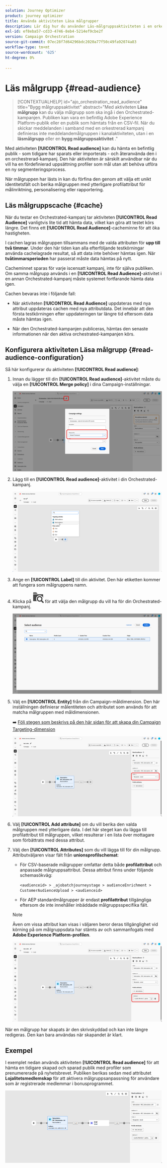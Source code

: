```yaml
---
solution: Journey Optimizer
product: journey optimizer
title: Använda aktiviteten Läsa målgrupper
description: Lär dig hur du använder Läs-målgruppsaktiviteten i en orkestrerad kampanj
exl-id: ef8eba57-cd33-4746-8eb4-5214ef9cbe2f
version: Campaign Orchestration
source-git-commit: 07ec28f7d64296bdc2020a77f50c49fa92074a83
workflow-type: tm+mt
source-wordcount: '625'
ht-degree: 0%

---
```



# Läs målgrupp {#read-audience}

>[!CONTEXTUALHELP]
>id="ajo_orchestration_read_audience"
>title="Bygg målgruppsaktivitet"
>abstract="Med aktiviteten **Läsa målgrupp** kan du välja målgrupp som ska ingå i den Orchestrated-kampanjen. Publiken kan vara en befintlig Adobe Experience Platform-publik eller en publik som hämtats från en CSV-fil. När du skickar meddelanden i samband med en orkestrerad kampanj definieras inte meddelandemålgruppen i kanalaktiviteten, utan i en **läsmålgrupp** eller en **bygg målgruppsaktivitet** ."

Med aktiviteten **[!UICONTROL Read audience]** kan du hämta en befintlig publik - som tidigare har sparats eller importerats - och återanvända den i en orchestrerad-kampanj. Den här aktiviteten är särskilt användbar när du vill ha en fördefinierad uppsättning profiler som mål utan att behöva utföra en ny segmenteringsprocess.

När målgruppen har lästs in kan du förfina den genom att välja ett unikt identitetsfält och berika målgruppen med ytterligare profilattribut för målinriktning, personalisering eller rapportering.

## Läs målgruppscache {#cache}

När du testar en Orchestrated-kampanj tar aktiviteten **[!UICONTROL Read Audience]** vanligtvis lite tid att hämta data, vilket kan göra att testet körs längre. Det finns ett **[!UICONTROL Read Audience]**-cacheminne för att öka hastigheten.

I cachen lagras målgruppen tillsammans med de valda attributen för **upp till två timmar**. Under den här tiden kan alla efterföljande testkörningar använda cachelagrade resultat, så att data inte behöver hämtas igen. När **tvåtimmarsperioden** har passerat måste data hämtas på nytt.

Cacheminnet sparas för varje iscensatt kampanj, inte för själva publiken. Om samma målgrupp används i en **[!UICONTROL Read Audience]**-aktivitet i en annan Orchestrated-kampanj måste systemet fortfarande hämta data igen.

Cachen bevaras inte i följande fall:

* När aktiviteten **[!UICONTROL Read Audience]** uppdateras med nya attribut uppdateras cachen med nya attributdata. Det innebär att den första testkörningen efter uppdateringen tar längre tid eftersom data måste hämtas igen.

* När den Orchestrated-kampanjen publiceras, hämtas den senaste informationen när den aktiva orchestrated-kampanjen körs.

## Konfigurera aktiviteten Läsa målgrupp {#read-audience-configuration}

Så här konfigurerar du aktiviteten **[!UICONTROL Read audience]**:

1. Innan du lägger till din **[!UICONTROL Read audience]**-aktivitet måste du välja en **[!UICONTROL Merge policy]** i dina Campaign-inställningar.

   ![](../assets/read-audience-6.png)

1. Lägg till en **[!UICONTROL Read audience]**-aktivitet i din Orchestrated-kampanj.

   ![](../assets/read-audience-1.png)

1. Ange en **[!UICONTROL Label]** till din aktivitet. Den här etiketten kommer att fungera som målgruppens namn.

1. Klicka på ![mappsökningsikonen](../assets/do-not-localize/folder-search.svg) för att välja den målgrupp du vill ha för din Orchestrated-kampanj.

   ![](../assets/read-audience-2.png)

1. Välj en **[!UICONTROL Entity&#x200B;]** från din Campaign-måldimension. Den här inställningen definierar målentiteten och attributet som används för att matcha målgruppen med måldimensionen.

   ➡️ [Följ stegen som beskrivs på den här sidan för att skapa din Campaign Targeting-dimension](../target-dimension.md)

   ![](../assets/read-audience-3.png)

1. Välj **[!UICONTROL Add attribute]** om du vill berika den valda målgruppen med ytterligare data. I det här steget kan du lägga till profilattribut till målgruppen, vilket resulterar i en lista över mottagare som förbättrats med dessa attribut.

1. Välj den **[!UICONTROL Attributes]** som du vill lägga till för din målgrupp. Attributväljaren visar fält från **unionsprofilschemat**:

   * För CSV-baserade målgrupper omfattar detta både **profilattribut** och anpassade målgruppsattribut. Dessa attribut finns under följande schemasökväg:

     `<audienceid> > _ajobatchjourneystage > audienceEnrichment > CustomerAudienceUpload > <audienceid>`

   * För AEP standardmålgrupper är endast **profilattribut** tillgängliga eftersom de inte innehåller inbäddade målgruppsspecifika fält.

   >[!NOTE]
   >
   > Även om vissa attribut kan visas i väljaren beror deras tillgänglighet vid körning på om målgruppsdata har stämts av och sammanfogats med **Adobe Experience Platform-profilen**.

   ![](../assets/read-audience-4.png)

När en målgrupp har skapats är den skrivskyddad och kan inte längre redigeras. Den kan bara användas när skapandet är klart.

## Exempel

I exemplet nedan används aktiviteten **[!UICONTROL Read audience]** för att hämta en tidigare skapad och sparad publik med profiler som prenumererade på nyhetsbrevet. Publiken berikas sedan med attributet **Lojalitetsmedlemskap** för att aktivera målgruppsanpassning för användare som är registrerade medlemmar i bonusprogrammet.

![](../assets/read-audience-5.png)

